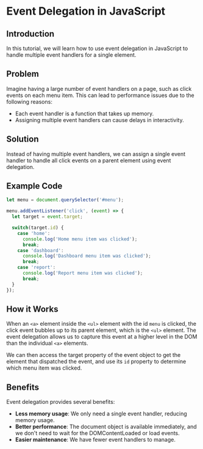 **Event Delegation in JavaScript**
=====================================

**Introduction**
---------------

In this tutorial, we will learn how to use event delegation in JavaScript
to handle multiple event handlers for a single element.

**Problem**
------------

Imagine having a large number of event handlers on a page, such as click
events on each menu item. This can lead to performance issues due to the
following reasons:

*   Each event handler is a function that takes up memory.
*   Assigning multiple event handlers can cause delays in interactivity.

**Solution**
------------

Instead of having multiple event handlers, we can assign a single event
handler to handle all click events on a parent element using event
delegation.

**Example Code**
-----------------

```javascript
let menu = document.querySelector('#menu');

menu.addEventListener('click', (event) => {
  let target = event.target;

  switch(target.id) {
    case 'home':
      console.log('Home menu item was clicked');
      break;
    case 'dashboard':
      console.log('Dashboard menu item was clicked');
      break;
    case 'report':
      console.log('Report menu item was clicked');
      break;
  }
});
```

**How it Works**
-----------------

When an `<a>` element inside the `<ul>` element with the id `menu` is
clicked, the click event bubbles up to its parent element, which is the
`<ul>` element. The event delegation allows us to capture this event at a
higher level in the DOM than the individual `<a>` elements.

We can then access the target property of the event object to get the
element that dispatched the event, and use its `id` property to determine
which menu item was clicked.

**Benefits**
------------

Event delegation provides several benefits:

*   **Less memory usage**: We only need a single event handler, reducing
memory usage.
*   **Better performance**: The document object is available immediately,
and we don't need to wait for the DOMContentLoaded or load events.
*   **Easier maintenance**: We have fewer event handlers to manage.